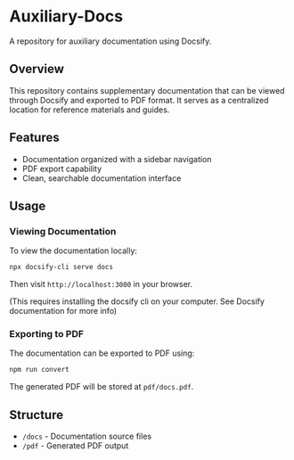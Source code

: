 # Auxiliary-Docs

A repository for auxiliary documentation using Docsify.

## Overview

This repository contains supplementary documentation that can be viewed through Docsify and exported to PDF format. It serves as a centralized location for reference materials and guides.

## Features

- Documentation organized with a sidebar navigation
- PDF export capability
- Clean, searchable documentation interface

## Usage

### Viewing Documentation

To view the documentation locally:

```bash
npx docsify-cli serve docs
```

Then visit `http://localhost:3000` in your browser.

(This requires installing the docsify cli on your computer. See Docsify documentation for more info)

### Exporting to PDF

The documentation can be exported to PDF using:

```bash
npm run convert
```

The generated PDF will be stored at `pdf/docs.pdf`.

## Structure

- `/docs` - Documentation source files
- `/pdf` - Generated PDF output
